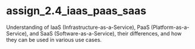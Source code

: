 # assign_2.4_iaas_paas_saas
Understanding of IaaS (Infrastructure-as-a-Service), PaaS (Platform-as-a-Service), and SaaS (Software-as-a-Service), their differences, and how they can be used in various use cases.
